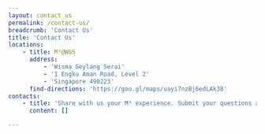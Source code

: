 ```yaml
---
layout: contact_us
permalink: /contact-us/
breadcrumb: 'Contact Us'
title: 'Contact Us'
locations:
    - title: M³@WGS
      address:
          - 'Wisma Geylang Serai'
          - '1 Engku Aman Road, Level 2'
          - 'Singapore 490223'
      find-directions: 'https://goo.gl/maps/uayi7nzBj6edLAk38'
contacts:
    - title: 'Share with us your M³ experience. Submit your questions and thoughts through our Online Feedback Form below.'
      content: []

---
```



<!-- Refer to _data/contact-us.yml to edit the list of board members -->
